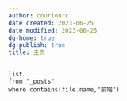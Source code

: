 ```yaml
---
author: couriourc
date created: 2023-06-25
date modified: 2023-06-25
dg-home: true
dg-publish: true
title: 主页
---
```


```dataview
list 
from "_posts"
where contains(file.name,"前端")
```
